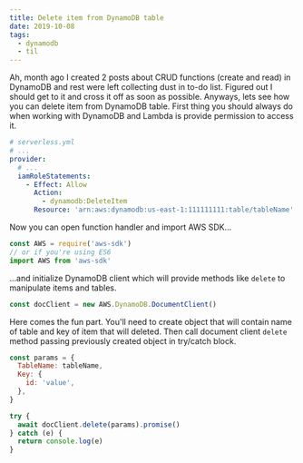 ```yaml
---
title: Delete item from DynamoDB table
date: 2019-10-08
tags:
  - dynamodb
  - til
---
```


Ah, month ago I created 2 posts about CRUD functions (create and read) in DynamoDB and rest were left collecting dust in to-do list. Figured out I should get to it and cross it off as soon as possible. Anyways, lets see how you can delete item from DynamoDB table. First thing you should always do when working with DynamoDB and Lambda is provide permission to access it.

```yml
# serverless.yml
# ...
provider:
  # ...
  iamRoleStatements:
    - Effect: Allow
      Action:
        - dynamodb:DeleteItem
      Resource: 'arn:aws:dynamodb:us-east-1:111111111:table/tableName'
```

Now you can open function handler and import AWS SDK...

```js
const AWS = require('aws-sdk')
// or if you're using ES6
import AWS from 'aws-sdk'
```

...and initialize DynamoDB client which will provide methods like `delete` to manipulate items and tables.

```js
const docClient = new AWS.DynamoDB.DocumentClient()
```

Here comes the fun part. You'll need to create object that will contain name of table and key of item that will deleted. Then call document client `delete` method passing previously created object in try/catch block.

```js
const params = {
  TableName: tableName,
  Key: {
    id: 'value',
  },
}

try {
  await docClient.delete(params).promise()
} catch (e) {
  return console.log(e)
}
```
